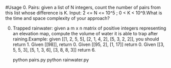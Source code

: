 #Usage
0.    Pairs: given a list of N integers, count the number of pairs from this list whose difference is K. Input: 2 <= N <= 10^5 ; 0 < K < 10^9.What is the time and space complexity of your approach?

0.    Trapped rainwater: given a m x n matrix of positive integers representing an elevation map, compute the volume of water it is able to trap after raining.Example: given [[1, 2, 5, 5], [2, 1, 4, 2], [5, 3, 2, 2]], you should return 1. Given [[98]], return 0. Given [[95, 2], [1, 17]] return 0. Given [[3, 5, 5, 3], [5, 1, 3, 6], [3, 8, 8, 3]] return 6.


        python pairs.py
        python rainwater.py
